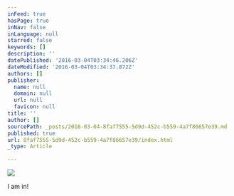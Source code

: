 ```yaml
---
inFeed: true
hasPage: true
inNav: false
inLanguage: null
starred: false
keywords: []
description: ''
datePublished: '2016-03-04T03:34:46.206Z'
dateModified: '2016-03-04T03:34:37.872Z'
authors: []
publisher:
  name: null
  domain: null
  url: null
  favicon: null
title: ''
author: []
sourcePath: _posts/2016-03-04-8faf7555-5d9d-452c-b559-4a7f86657e39.md
published: true
url: 8faf7555-5d9d-452c-b559-4a7f86657e39/index.html
_type: Article

---
```

![](https://the-grid-user-content.s3-us-west-2.amazonaws.com/87214688-4b6b-47b3-8d3f-4b7bde60fac4.png)

I am in!